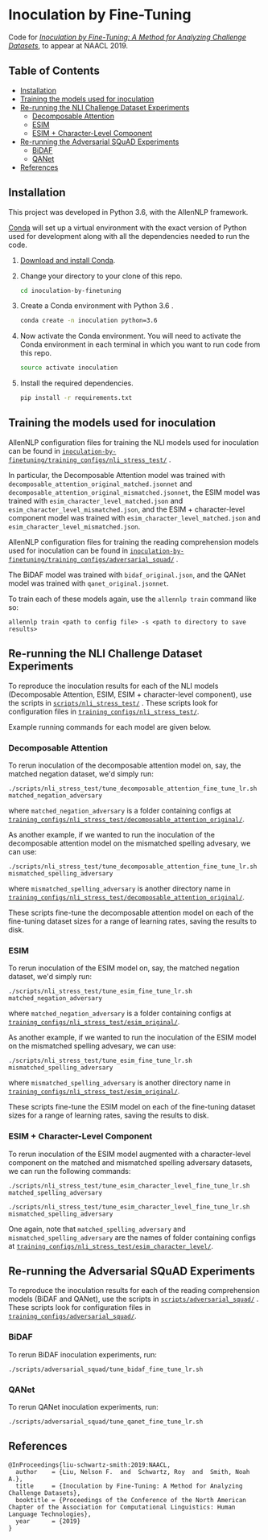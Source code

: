 # Inoculation by Fine-Tuning

Code for [_Inoculation by Fine-Tuning: A Method for Analyzing Challenge Datasets_](http://nelsonliu.me/papers/liu+schwartz+smith.naacl2019.pdf), to appear at NAACL 2019.

## Table of Contents

- [Installation](#installation)
- [Training the models used for inoculation](#training-the-models-used-for-inoculation)
- [Re-running the NLI Challenge Dataset Experiments](#re-running-the-nli-challenge-dataset-experiments)
  * [Decomposable Attention](#decomposable-attention)
  * [ESIM](#esim)
  * [ESIM + Character-Level Component](#esim--character-level-component)
- [Re-running the Adversarial SQuAD Experiments](#re-running-the-adversarial-squad-experiments)
  * [BiDAF](#bidaf)
  * [QANet](#qanet)
- [References](#references)

## Installation

This project was developed in Python 3.6, with the AllenNLP framework.

[Conda](https://conda.io/) will set up a virtual environment with the exact
version of Python used for development along with all the dependencies needed to
run the code.

1.  [Download and install Conda](https://conda.io/docs/download.html).

2.  Change your directory to your clone of this repo.

    ```bash
    cd inoculation-by-finetuning
    ```

3.  Create a Conda environment with Python 3.6 .

    ```bash
    conda create -n inoculation python=3.6
    ```

4.  Now activate the Conda environment. You will need to activate the Conda
    environment in each terminal in which you want to run code from this repo.

    ```bash
    source activate inoculation
    ```

5.  Install the required dependencies.

    ```bash
    pip install -r requirements.txt
    ```

## Training the models used for inoculation

AllenNLP configuration files for training the NLI models used for inoculation
can be found
in
[`inoculation-by-finetuning/training_configs/nli_stress_test/`](inoculation-by-finetuning/training_configs/nli_stress_test/) .

In particular, the Decomposable Attention model was trained with
`decomposable_attention_original_matched.jsonnet` and
`decomposable_attention_original_mismatched.jsonnet`, the ESIM model was trained
with `esim_character_level_matched.json` and
`esim_character_level_mismatched.json`, and the ESIM + character-level component
model was trained with `esim_character_level_matched.json` and
`esim_character_level_mismatched.json`.

AllenNLP configuration files for training the reading comprehension models used for inoculation
can be found
in
[`inoculation-by-finetuning/training_configs/adversarial_squad/`](inoculation-by-finetuning/training_configs/adversarial_squad/) .

The BiDAF model was trained with `bidaf_original.json`, and the QANet model was trained with `qanet_original.jsonnet`.

To train each of these models again, use the `allennlp train` command like so:

```
allennlp train <path to config file> -s <path to directory to save results>
```

## Re-running the NLI Challenge Dataset Experiments

To reproduce the inoculation results for each of the NLI models (Decomposable
Attention, ESIM, ESIM + character-level component), use the scripts
in [`scripts/nli_stress_test/`](scripts/nli_stress_test/) . These scripts look
for configuration files
in [`training_configs/nli_stress_test/`](training_configs/nli_stress_test/).

Example running commands for each model are given below.

### Decomposable Attention

To rerun inoculation of the decomposable attention model on, say, the matched
negation dataset, we'd simply run:

```
./scripts/nli_stress_test/tune_decomposable_attention_fine_tune_lr.sh matched_negation_adversary
```

where `matched_negation_adversary` is a folder containing configs
at [`training_configs/nli_stress_test/decomposable_attention_original/`](training_configs/nli_stress_test/decomposable_attention_original/).

As another example, if we wanted to run the inoculation of the decomposable attention model on the mismatched spelling advesary, we can use:

```
./scripts/nli_stress_test/tune_decomposable_attention_fine_tune_lr.sh mismatched_spelling_adversary
```

where `mismatched_spelling_adversary` is another directory name
in
[`training_configs/nli_stress_test/decomposable_attention_original/`](training_configs/nli_stress_test/decomposable_attention_original/).

These scripts fine-tune the decomposable attention model on each of the
fine-tuning dataset sizes for a range of learning rates, saving the results to
disk.

### ESIM

To rerun inoculation of the ESIM model on, say, the matched negation dataset,
we'd simply run:

```
./scripts/nli_stress_test/tune_esim_fine_tune_lr.sh matched_negation_adversary
```

where `matched_negation_adversary` is a folder containing configs
at [`training_configs/nli_stress_test/esim_original/`](training_configs/nli_stress_test/esim_original/).

As another example, if we wanted to run the inoculation of the ESIM model on the mismatched spelling advesary, we can use:

```
./scripts/nli_stress_test/tune_esim_fine_tune_lr.sh mismatched_spelling_adversary
```

where `mismatched_spelling_adversary` is another directory name
in
[`training_configs/nli_stress_test/esim_original/`](training_configs/nli_stress_test/esim_original/).

These scripts fine-tune the ESIM model on each of the fine-tuning dataset sizes
for a range of learning rates, saving the results to disk.

### ESIM + Character-Level Component

To rerun inoculation of the ESIM model augmented with a character-level
component on the matched and mismatched spelling adversary datasets, we can run
the following commands:

```
./scripts/nli_stress_test/tune_esim_character_level_fine_tune_lr.sh matched_spelling_adversary
```

```
./scripts/nli_stress_test/tune_esim_character_level_fine_tune_lr.sh mismatched_spelling_adversary
```

One again, note that `matched_spelling_adversary` and
`mismatched_spelling_adversary` are the names of folder containing configs
at
[`training_configs/nli_stress_test/esim_character_level/`](training_configs/nli_stress_test/esim_character_level/).

## Re-running the Adversarial SQuAD Experiments

To reproduce the inoculation results for each of the reading comprehension
models (BiDAF and QANet), use the
scripts in [`scripts/adversarial_squad/`](scripts/adversarial_squad//) . These
scripts look for configuration files
in [`training_configs/adversarial_squad/`](training_configs/adversarial_squad/).

### BiDAF

To rerun BiDAF inoculation experiments, run:

```
./scripts/adversarial_squad/tune_bidaf_fine_tune_lr.sh
```

### QANet

To rerun QANet inoculation experiments, run:

```
./scripts/adversarial_squad/tune_qanet_fine_tune_lr.sh
```

## References

```
@InProceedings{liu-schwartz-smith:2019:NAACL,
  author    = {Liu, Nelson F.  and  Schwartz, Roy  and  Smith, Noah A.},
  title     = {Inoculation by Fine-Tuning: A Method for Analyzing Challenge Datasets},
  booktitle = {Proceedings of the Conference of the North American Chapter of the Association for Computational Linguistics: Human Language Technologies},
  year      = {2019}
}
```
